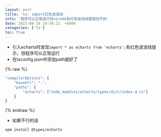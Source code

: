```yaml
---
layout: post
title: 'ts: import红色波浪线'
info: '程序可以正常运行但vscode有红色波浪线报错找不到'
date: 2023-08-28 19:59:22  +0800
categories: ['ts']
toc: True
---
```



- 引入echarts时发现```import * as echarts from 'echarts';```有红色波浪线提示，但程序可以正常运行
- 在tsconfig.json中添加path就好了

{% raw %}
```ts
"compilerOptions": {
    "baseUrl": ".",
    "paths": {
        "echarts": ["node_modules/echarts/types/dist/index.d.ts"]
    }
}
```
{% endraw %}


- 如果不行的话

```
npm install @types/echarts

```